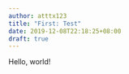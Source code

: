 ```yaml
---
author: atttx123
title: "First: Test"
date: 2019-12-08T22:18:25+08:00
draft: true
---
```


Hello, world!
